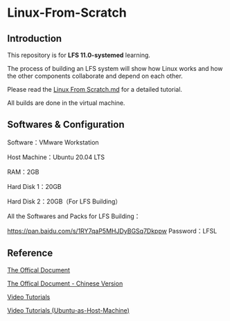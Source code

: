 # Linux-From-Scratch
## Introduction

This repository is for **LFS 11.0-systemed** learning. 

The process of building an LFS system will show how Linux works and how the other components collaborate and depend on each other. 

Please read the [Linux From Scratch.md](https://github.com/Eilopyq/Linux-From-Scratch/blob/main/Linux%20From%20Scratch.md) for a detailed tutorial.

All builds are done in the virtual machine.

## Softwares & Configuration

Software：VMware Workstation

Host Machine：Ubuntu 20.04 LTS

RAM：2GB

Hard Disk 1：20GB

Hard Disk 2：20GB（For LFS Building）

All the Softwares and Packs for LFS Building：

https://pan.baidu.com/s/1RY7qaP5MHJDyBGSq7Dkppw 
Password：LFSL 

## Reference

[The Offical Document](https://www.linuxfromscratch.org/lfs/view/stable/index.html)

[The Offical Document - Chinese Version](https://bf.mengyan1223.wang/lfs/zh_CN/11.0-systemd/LFS-SYSD-BOOK.html)

[Video Tutorials](https://www.youtube.com/watch?v=9TYr1mCzMcg&list=PLyc5xVO2uDsAlIkKBIGauDQ6LejoQovyL)

[Video Tutorials (Ubuntu-as-Host-Machine)](https://www.youtube.com/watch?v=5tRJgDJC7kY)



